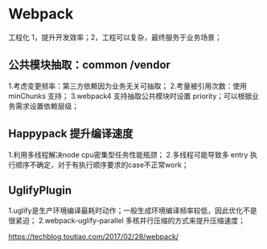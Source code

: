 # Webpack
工程化 1，提升开发效率；2，工程可以复杂，最终服务于业务场景；

## 公共模块抽取：common /vendor
1.考虑变更频率：第三方依赖因为业务无关可抽取；
2.考量被引用次数：使用 minChunks 支持；
3.webpack4 支持抽取公共模块时设置 priority；可以根据业务需求设置依赖层级；

## Happypack 提升编译速度
1.利用多线程解决node cpu密集型任务性能瓶颈；
2.多线程可能导致多 entry 执行顺序不确定，对于有执行顺序要求的case不正常work；

## UglifyPlugin
1.uglify是生产环境编译最耗时动作；一般生成环境编译频率较低，因此优化不是很紧迫；
2.webpack-uglify-parallel 多核并行压缩的方式来提升压缩速度；

https://techblog.toutiao.com/2017/02/28/webpack/